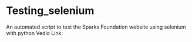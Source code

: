 # Testing_selenium
An automated script to test the Sparks Foundation website using selenium with python
Vedio Link:
